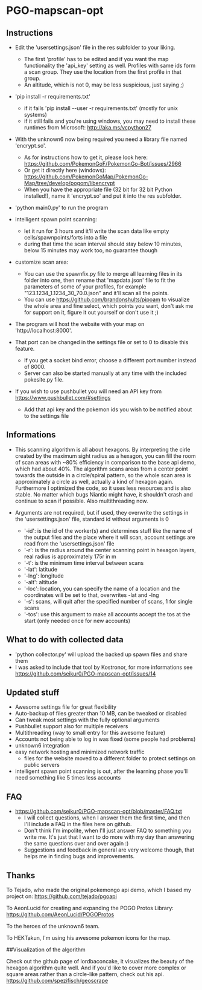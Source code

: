 # PGO-mapscan-opt

## Instructions
* Edit the 'usersettings.json' file in the res subfolder to your liking.
  * The first 'profile' has to be edited and if you want the map functionality the 'api_key' setting as well. Profiles with same ids form a scan group. They use the location from the first profile in that group.
  * An altitude, which is not 0, may be less suspicious, just saying ;)
* 'pip install -r requirements.txt'
  * if it fails 'pip install --user -r requirements.txt' (mostly for unix systems)
  * if it still fails and you're using windows, you may need to install these runtimes from Microsoft: http://aka.ms/vcpython27
* With the unknown6 now being required you need a library file named 'encrypt.so'.
  * As for instructions how to get it, please look here: https://github.com/PokemonGoF/PokemonGo-Bot/issues/2966
  * Or get it directly here (windows): https://github.com/PokemonGoMap/PokemonGo-Map/tree/develop/pogom/libencrypt
  * When you have the appropriate file (32 bit for 32 bit Python installed!), name it 'encrypt.so' and put it into the res subfolder.
* 'python main0.py' to run the program
* intelligent spawn point scanning:
  * let it run for 3 hours and it'll write the scan data like empty cells/spawnpoints/forts into a file
  * during that time the scan interval should stay below 10 minutes, below 15 minutes may work too, no guarantee though
* customize scan area:
  * You can use the spawnfix.py file to merge all learning files in its folder into one, then rename that 'mapdata.json' file to fit the parameters of some of your profiles, for example "123.1234_1.1234_30_70.0.json" and it'll scan all the points.
  * You can use https://github.com/brandonshults/pipoam to visualize the whole area and fine select, which points you want, don't ask me for support on it, figure it out yourself or don't use it ;)

* The program will host the website with your map on 'http://localhost:8000'.
* That port can be changed in the settings file or set to 0 to disable this feature.
  * If you get a socket bind error, choose a different port number instead of 8000.
  * Server can also be started manually at any time with the included pokesite.py file.

* If you wish to use pushbullet you will need an API key from https://www.pushbullet.com/#settings
  * Add that api key and the pokemon ids you wish to be notified about to the settings file

## Informations
* This scanning algorithm is all about hexagons. By interpreting the cirle created by the maximum sight radius as a hexagon, you can fill the room of scan areas with ~80% efficiency in comparison to the base api demo, which had about 40%. The algorithm scans areas from a center point towards the outside in a circle/spiral pattern, so the whole scan area is approximately a circle as well, actually a kind of hexagon again. Furthermore I optimized the code, so it uses less resources and is also stable. No matter which bugs Niantic might have, it shouldn't crash and continue to scan if possible. Also multithreading now.

* Arguments are not required, but if used, they overwrite the settings in the 'usersettings.json' file, standard id without arguments is 0
  * '-id': is the id of the worker(s) and determines stuff like the name of the output files and the place where it will scan, account settings are read from the 'usersettings.json' file
  * '-r': is the radius around the center scanning point in hexagon layers, real radius is approximately 175r in m
  * '-t': is the minimum time interval between scans
  * '-lat': latitude
  * '-lng': longitude
  * '-alt': altitude
  * '-loc': location, you can specify the name of a location and the coordinates will be set to that, overwrites -lat and -lng
  * '-s': scans, will quit after the specified number of scans, 1 for single scans
  * '-tos': use this argument to make all accounts accept the tos at the start (only needed once for new accounts)

## What to do with collected data
* 'python collector.py' will upload the backed up spawn files and share them
* I was asked to include that tool by Kostronor, for more informations see https://github.com/seikur0/PGO-mapscan-opt/issues/14

## Updated stuff
* Awesome settings file for great flexibility
* Auto-backup of files greater than 10 MB, can be tweaked or disabled
* Can tweak most settings with the fully optional arguments
* Pushbullet support also for multiple receivers
* Multithreading (way to small entry for this awesome feature)
* Accounts not being able to log in was fixed (some people had problems)
* unknown6 integration
* easy network hosting and minimized network traffic
  * files for the website moved to a different folder to protect settings on public servers
* intelligent spawn point scanning is out, after the learning phase you'll need something like 5 times less accounts

## FAQ
* https://github.com/seikur0/PGO-mapscan-opt/blob/master/FAQ.txt
  * I will collect questions, when I answer them the first time, and then I'll include a FAQ in the files here on github.
  * Don't think I'm impolite, when I'll just answer FAQ to something you write me. It's just that I want to do more with my day than answering the same questions over and over again :)
  * Suggestions and feedback in general are very welcome though, that helps me in finding bugs and improvements.

## Thanks

To Tejado, who made the original pokemongo api demo, which I based my project on: https://github.com/tejado/pgoapi

To AeonLucid for creating and expanding the POGO Protos Library: https://github.com/AeonLucid/POGOProtos

To the heroes of the unknown6 team.

To HEKTakun, I'm using his awesome pokemon icons for the map.

##Visualization of the algorithm

Check out the github page of lordbaconcake, it visualizes the beauty of the hexagon algorithm quite well.
And if you'd like to cover more complex or square areas rather than a circle-like pattern, check out his api.
https://github.com/spezifisch/geoscrape
